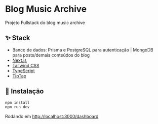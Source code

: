 # Blog Music Archive

Projeto Fullstack do blog music archive

## ✨ Stack

- Banco de dados: Prisma e PostgreSQL para autenticação | MongoDB para posts/demais conteúdos do blog
- [Next.js](https://nextjs.org/)
- [Tailwind CSS](https://tailwindcss.com/)
- [TypeScript](https://www.typescriptlang.org/)
- [TipTap](https://tiptap.dev/)

## 🚀 Instalação

```bash
npm install
npm run dev
```

Rodando em [http://localhost:3000/dashboard](http://localhost:3000/dashboard)




